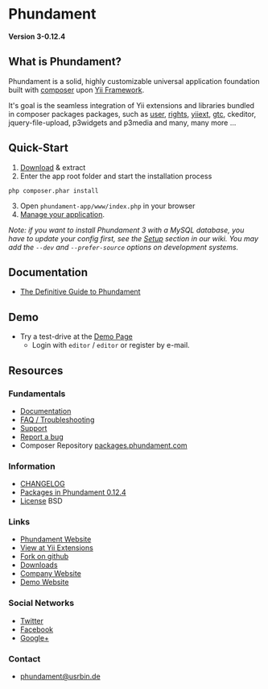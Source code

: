 Phundament
==========

**Version 3-0.12.4**


What is Phundament?
-------------------

Phundament is a solid, highly customizable universal application foundation built with [composer](http://getcomposer.org) 
upon [Yii Framework](http://yiiframework.com). 

It's goal is the seamless integration of Yii extensions and libraries bundled in composer packages packages,
such as [user](http://www.yiiframework.com/extension/yii-user/), 
[rights](http://www.yiiframework.com/extension/rights/), [yiiext](http://code.google.com/p/yiiext/), 
[gtc](https://github.com/schmunk42/gii-template-collection), ckeditor, jquery-file-upload, p3widgets and p3media and many, many more ...



Quick-Start
-----------

1. [Download](https://github.com/phundament/app/tags) & extract
2. Enter the app root folder and start the installation process
```
php composer.phar install
```
3. Open `phundament-app/www/index.php` in your browser
4. [Manage your application](https://github.com/phundament/app/wiki/Content-Management).

*Note: if you want to install Phundament 3 with a MySQL database, you have to update your config first, see the [Setup](https://github.com/phundament/app/wiki/Setup) section in our wiki.*
*You may add the `--dev` and `--prefer-source` options on development systems.*

Documentation
-------------

 * [The Definitive Guide to Phundament](https://github.com/phundament/app/wiki)

Demo
----

 * Try a test-drive at the [Demo Page](http://demo.phundament.com/3.0-dev)
   * Login with `editor` / `editor` or register by e-mail.


Resources
---------

### Fundamentals
 *  [Documentation](https://github.com/phundament/app/wiki/)
 *  [FAQ / Troubleshooting](https://github.com/phundament/app/wiki/FAQ)
 *  [Support](https://github.com/phundament/app/wiki/Support)
 *  [Report a bug](https://github.com/phundament/app/issues)
 *  Composer Repository [packages.phundament.com](http://packages.phundament.com)

### Information
 *  [CHANGELOG](https://github.com/phundament/app/blob/0.12.4/CHANGELOG.md)
 *  [Packages in Phundament 0.12.4](https://github.com/phundament/app/blob/0.12.4/composer.lock)
 *  [License](https://github.com/phundament/app/blob/0.12.4/LICENSE) BSD

### Links
 *  [Phundament Website](http://phundament.com)
 *  [View at Yii Extensions](http://www.yiiframework.com/extension/phundament/)
 *  [Fork on github](https://github.com/phundament/app)
 *  [Downloads](https://github.com/phundament/app/tags)
 *  [Company Website](http://herzogkommunikation.de)
 *  [Demo Website](http://demo.phundament.com/3.0-dev/)

### Social Networks
 *  [Twitter](http://twitter.com/#!/phundament)
 *  [Facebook](http://www.facebook.com/phundament)
 *  [Google+](https://plus.google.com/114873431066202526630)

### Contact
 *  phundament@usrbin.de
